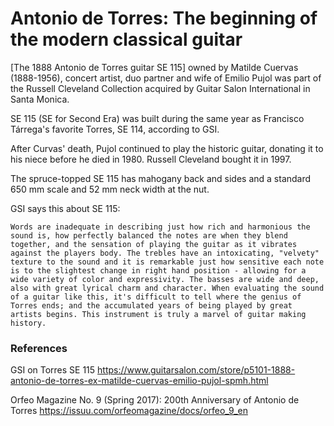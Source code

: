 # Antonio de Torres: The beginning of the modern classical guitar

[The 1888 Antonio de Torres guitar SE 115] owned by Matilde Cuervas (1888-1956), concert artist, duo partner and wife of Emilio Pujol was part of the Russell Cleveland Collection acquired by Guitar Salon International in Santa Monica.

SE 115 (SE for Second Era) was built during the same year as Francisco Tárrega's favorite Torres, SE 114, according to GSI.

After Curvas' death, Pujol continued to play the historic guitar, donating it to his niece before he died in 1980. Russell Cleveland bought it in 1997.

The spruce-topped SE 115 has mahogany back and sides and a standard 650 mm scale and 52 mm neck width at the nut.

GSI says this about SE 115:

	Words are inadequate in describing just how rich and harmonious the sound is, how perfectly balanced the notes are when they blend together, and the sensation of playing the guitar as it vibrates against the players body. The trebles have an intoxicating, "velvety" texture to the sound and it is remarkable just how sensitive each note is to the slightest change in right hand position - allowing for a wide variety of color and expressivity. The basses are wide and deep, also with great lyrical charm and character. When evaluating the sound of a guitar like this, it's difficult to tell where the genius of Torres ends; and the accumulated years of being played by great artists begins. This instrument is truly a marvel of guitar making history.
	
### References

GSI on Torres SE 115 <https://www.guitarsalon.com/store/p5101-1888-antonio-de-torres-ex-matilde-cuervas-emilio-pujol-spmh.html>

Orfeo Magazine No. 9 (Spring 2017): 200th Anniversary of Antonio de Torres <https://issuu.com/orfeomagazine/docs/orfeo_9_en>
